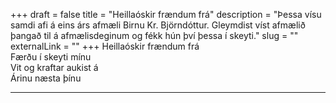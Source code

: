 +++
draft = false
title = "Heillaóskir frændum frá"
description = "Þessa vísu samdi afi á eins árs afmæli Birnu Kr. Björndóttur. Gleymdist víst afmælið þangað til á afmælisdeginum og fékk hún því þessa í skeyti."
slug = ""
externalLink = ""
+++
Heillaóskir frændum frá  
Færðu í skeyti mínu  
Vit og kraftar aukist á  
Árinu næsta þínu  
- - - -
